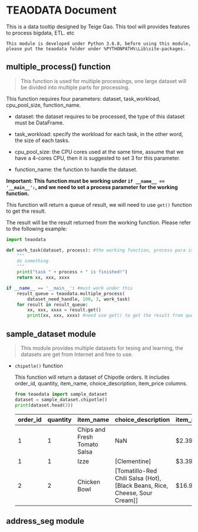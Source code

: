 # TEAODATA Document
This is a data tooltip designed by Teige Gao. This tool will provides features to process bigdata, ETL. etc

    This module is developed under Python 3.6.8, before using this module, please put the teaodata folder under %PYTHONPATH%\Lib\site-packages.
## multiple_process() function

>This function is used for multiple processings, one large dataset will be divided into multiple parts for processing. 

This function requires four parameters: dataset, task_workload, cpu_pool_size, function_name.

- dataset: the dataset requires to be processed, the type of this dataset must be DataFrame.

- task_workload: specify the workload for each task, in the other word, the size of each tasks.

- cpu_pool_size: the CPU cores used at the same time, assume that we have a 4-cores CPU, then it is suggested to set 3 for this parameter.

- function_name: the function to handle the dataset.

**Important: This function must be working under ```if __name__ == '__main__':```, and we need to set a process parameter for the working function.**
    
This function will return a queue of result, we will need to use ```get()``` function to get the result. 

The result will be the result returned from the working function. Please refer to the following example:

```python
import teaodata

def work_task(dataset, process): #the working function, process para is required
    """
    do something
    """
    print("task " + process + " is finished!")
    return xx, xxx, xxxx

if __name__ == '__main__': #must work under this
    result_queue = teaodata.multiple_process(
        dataset_need_handle, 100, 3, work_task)
    for result in result_queue:
        xx, xxx, xxxx = result.get()
        print(xx, xxx, xxxx) #need use get() to get the result from queue
```
## sample_dataset module

>This module provides multiple datasets for tesing and learning, the datasets are get from Internet and free to use.

- ```chipotle()``` function

    This function will return a dataset of Chipotle orders. It includes order_id, quantity, item_name, choice_description, item_price columns.

    ```python
    from teaodata import sample_dataset
    dataset = sample_dataset.chipotle()
    print(dataset.head(3))
    ```

    order_id | quantity | item_name | choice_description | item_price
    -|-|-|-|-
    1 | 1 | Chips and Fresh Tomato Salsa | NaN | $2.39
    1 | 1 | Izze | [Clementine] | $3.39
    2 | 2 | Chicken Bowl | [Tomatillo-Red Chili Salsa (Hot), [Black Beans, Rice, Cheese, Sour Cream]] | $16.98

        
## address_seg module

